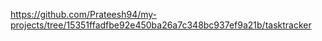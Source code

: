 https://github.com/Prateesh94/my-projects/tree/15351ffadfbe92e450ba26a7c348bc937ef9a21b/tasktracker
